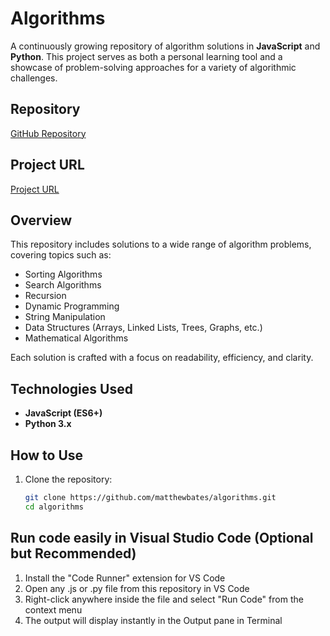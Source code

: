 # Algorithms

A continuously growing repository of algorithm solutions in **JavaScript** and **Python**. This project serves as both a personal learning tool and a showcase of problem-solving approaches for a variety of algorithmic challenges.

## Repository
[GitHub Repository](https://github.com/matthewbates/algorithms.git)

## Project URL
[Project URL](https://github.com/matthewbates/algorithms#)

## Overview
This repository includes solutions to a wide range of algorithm problems, covering topics such as:
- Sorting Algorithms
- Search Algorithms
- Recursion
- Dynamic Programming
- String Manipulation
- Data Structures (Arrays, Linked Lists, Trees, Graphs, etc.)
- Mathematical Algorithms

Each solution is crafted with a focus on readability, efficiency, and clarity.

## Technologies Used
- **JavaScript (ES6+)**
- **Python 3.x**

## How to Use
1. Clone the repository:
   ```bash
   git clone https://github.com/matthewbates/algorithms.git
   cd algorithms

## Run code easily in Visual Studio Code (Optional but Recommended)
1. Install the "Code Runner" extension for VS Code 
2. Open any .js or .py file from this repository in VS Code
3. Right-click anywhere inside the file and select "Run Code" from the context menu
4. The output will display instantly in the Output pane in Terminal
